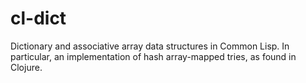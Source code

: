 cl-dict
=======

Dictionary and associative array data structures in Common Lisp.
In particular, an implementation of hash array-mapped tries, as found in Clojure.

